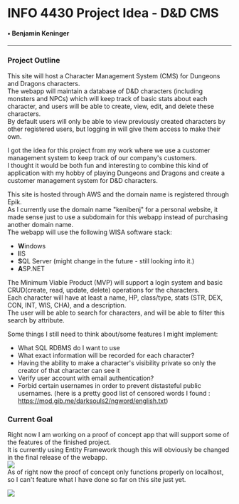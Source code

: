 INFO 4430 Project Idea - D&D CMS
================================

#### • Benjamin Keninger

* * *

### Project Outline

This site will host a Character Management System (CMS) for Dungeons and Dragons characters.  
The webapp will maintain a database of D&D characters (including monsters and NPCs) which will keep track of basic stats about each character, and users will be able to create, view, edit, and delete these characters.  
By default users will only be able to view previously created characters by other registered users, but logging in will give them access to make their own.  

I got the idea for this project from my work where we use a customer management system to keep track of our company's customers.  
I thought it would be both fun and interesting to combine this kind of application with my hobby of playing Dungeons and Dragons and create a customer management system for D&D characters.

This site is hosted through AWS and the domain name is registered through Epik.  
As I currently use the domain name "kenibenj" for a personal website, it made sense just to use a subdomain for this webapp instead of purchasing another domain name.  
The webapp will use the following WISA software stack:

*   **W**indows
*   **I**IS
*   **S**QL Server (might change in the future - still looking into it.)
*   **A**SP.NET

The Minimum Viable Product (MVP) will support a login system and basic CRUD(create, read, update, delete) operations for the characters.  
Each character will have at least a name, HP, class/type, stats (STR, DEX, CON, INT, WIS, CHA), and a description.  
The user will be able to search for characters, and will be able to filter this search by attribute.

Some things I still need to think about/some features I might implement:

*   What SQL RDBMS do I want to use
*   What exact information will be recorded for each character?
*   Having the ability to make a character's visibility private so only the creator of that character can see it
*   Verify user account with email authentication?
*   Forbid certain usernames in order to prevent distasteful public usernames. (here is a pretty good list of censored words I found : https://mod.gib.me/darksouls2/ngword/english.txt)

### Current Goal

Right now I am working on a proof of concept app that will support some of the features of the finished project.  
It is currently using Entity Framework though this will obviously be changed in the final release of the webapp.  
![](images/sites.JPG)  
As of right now the proof of concept only functions properly on localhost, so I can't feature what I have done so far on this site just yet.  
  
![](images/Capture.JPG)
